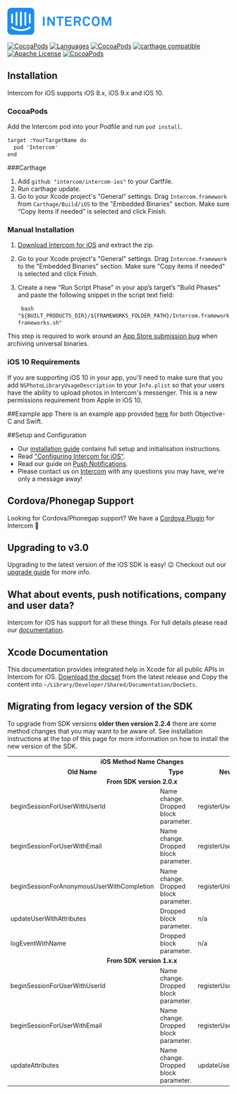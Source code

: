 ![Intercom](Examples/Sample-ObjC/Sample-ObjC/Images.xcassets/Intercom-logo-github.imageset/Intercom_logo-github.png)

[![CocoaPods](https://img.shields.io/badge/platforms-iOS-orange.svg?maxAge=2592000)](https://cocoapods.org/pods/Intercom)
[![Languages](https://img.shields.io/badge/languages-OjbC%20%7C%20%20Swift-orange.svg?maxAge=2592000)](https://github.com/intercom/intercom-ios)
[![CocoaPods](https://img.shields.io/cocoapods/v/Intercom.svg?maxAge=2592000)](https://cocoapods.org/pods/Intercom)
[![carthage compatible](https://img.shields.io/badge/Carthage-compatible-4BC51D.svg?style=flat)](https://github.com/Carthage/Carthage)
[![Apache License](http://img.shields.io/badge/license-APACHE2-blue.svg?style=flat)](https://www.apache.org/licenses/LICENSE-2.0.html)
[![CocoaPods](https://img.shields.io/cocoapods/dt/Intercom.svg?maxAge=2592000)]()

## Installation

Intercom for iOS supports iOS 8.x, iOS 9.x and iOS 10.

### CocoaPods
Add the Intercom pod into your Podfile and run `pod install`.

    target :YourTargetName do
      pod 'Intercom'
    end

###Carthage
1. Add `github "intercom/intercom-ios"` to your Cartfile.
2. Run carthage update.
3. Go to your Xcode project's "General" settings. Drag `Intercom.framework` from `Carthage/Build/iOS` to the "Embedded Binaries" section. Make sure “Copy items if needed” is selected and click Finish.

### Manual Installation

1. [Download Intercom for iOS](https://github.com/intercom/intercom-ios/archive/master.zip) and extract the zip.
2. Go to your Xcode project's "General" settings. Drag `Intercom.framework` to the "Embedded Binaries" section. Make sure "Copy items if needed" is selected and click Finish.
3. Create a new "Run Script Phase" in your app’s target’s "Build Phases" and paste the following snippet in the script text field:

        bash "${BUILT_PRODUCTS_DIR}/${FRAMEWORKS_FOLDER_PATH}/Intercom.framework/strip-frameworks.sh"
This step is required to work around an [App Store submission bug](http://www.openradar.me/radar?id=6409498411401216) when archiving universal binaries.

### iOS 10 Requirements
If you are supporting iOS 10 in your app, you'll need to make sure that you add `NSPhotoLibraryUsageDescription` to your `Info.plist` so that your users have the ability to upload photos in Intercom's messenger. This is a new permissions requirement from Apple in iOS 10.

##Example app
There is an example app provided [here](https://github.com/intercom/intercom-ios/tree/master/Examples) for both Objective-C and Swift.

##Setup and Configuration

* Our [installation guide](https://developers.intercom.com/docs/ios-installation) contains full setup and initialisation instructions.
* Read ["Configuring Intercom for iOS"](https://developers.intercom.com/docs/ios-configuration).
* Read our guide on [Push Notifications](https://developers.intercom.com/docs/ios-push-notifications).
*  Please contact us on [Intercom](https://intercom.io) with any questions you may have, we're only a message away!

## Cordova/Phonegap Support
Looking for Cordova/Phonegap support? We have a [Cordova Plugin](https://github.com/intercom/intercom-cordova) for Intercom 🎉

## Upgrading to v3.0

Upgrading to the latest version of the iOS SDK is easy! 😉  Checkout out our [upgrade guide](https://docs.intercom.io/messenger-v3/upgrade-to-the-new-messenger-ios) for more info.

## What about events, push notifications, company and user data?

Intercom for iOS has support for all these things. For full details please read our [documentation](https://developers.intercom.com/docs/ios-configuration).

## Xcode Documentation

This documentation provides integrated help in Xcode for all public APIs in Intercom for iOS. [Download the docset](https://github.com/intercom/intercom-ios/releases/latest) from the latest release and Copy the content into `~/Library/Developer/Shared/Documentation/DocSets`.

## Migrating from legacy version of the SDK

To upgrade from SDK versions **older then version 2.2.4** there are some method changes that you may want to be aware of. See installation instructions at the top of this page for more information on how to install the new version of the SDK.

<table>
	<tr><th colspan="3" style="text-align:center;">iOS Method Name Changes</th></tr>
	<tr><td style="text-align:center; font-weight: bold; width: 33.3%;">Old Name</td><td style="text-align:center; font-weight: bold; width: 33.3%;">Type</td><td style="text-align:center; font-weight: bold; width: 33.3%;">New Name</td></tr>
	<tr><td colspan="3" style="text-align:center; font-weight: bold;">From SDK version 2.0.x</td></tr>
	<tr><td>beginSessionForUserWithUserId</td><td>Name change. Dropped block parameter.</td><td>registerUserWithUserId</td></tr>
	<tr><td>beginSessionForUserWithEmail</td><td>Name change. Dropped block parameter.</td><td>registerUserWithEmail</td></tr>
	<tr><td>beginSessionForAnonymousUserWithCompletion</td><td>Name change. Dropped block parameter.</td><td>registerUnidentifiedUser</td></tr>
	<tr><td>updateUserWithAttributes</td><td>Dropped block parameter.</td><td>n/a</td></tr>
	<tr><td>logEventWithName</td><td>Dropped block parameter.</td><td>n/a</td></tr>
	<tr><td colspan="3" style="text-align:center; font-weight: bold;">From SDK version 1.x.x</td></tr>
	<tr><td>beginSessionForUserWithUserId</td><td>Name change. Dropped block parameter.</td><td>registerUserWithUserId</td></tr>
	<tr><td>beginSessionForUserWithEmail</td><td>Name change. Dropped block parameter.</td><td>registerUserWithEmail</td></tr>
  <tr><td>updateAttributes</td><td>Name change. Dropped block parameter.</td><td>updateUserWithAttributes</td></tr>
</table>
